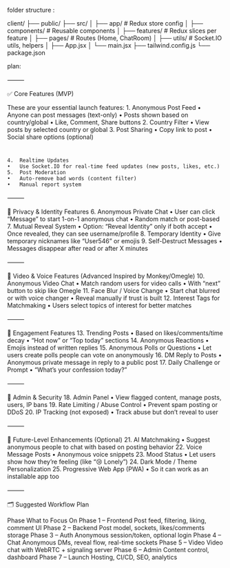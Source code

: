 folder structure :

client/
├── public/
├── src/
│   ├── app/               # Redux store config
│   ├── components/        # Reusable components
│   ├── features/          # Redux slices per feature
│   ├── pages/             # Routes (Home, ChatRoom)
│   ├── utils/             # Socket.IO utils, helpers
│   ├── App.jsx
│   └── main.jsx
├── tailwind.config.js
└── package.json

plan:

⸻

✅ Core Features (MVP)

These are your essential launch features:
	1.	Anonymous Post Feed
	    •	Anyone can post messages (text-only)
	    •	Posts shown based on country/global
	    •	Like, Comment, Share buttons
	2.	Country Filter
	    •	View posts by selected country or global
	3.	Post Sharing
	    •	Copy link to post
	    •	Social share options (optional)
#
	4.	Realtime Updates
	•	Use Socket.IO for real-time feed updates (new posts, likes, etc.)
	5.	Post Moderation
	•	Auto-remove bad words (content filter)
	•	Manual report system

⸻

🔐 Privacy & Identity Features
	6.	Anonymous Private Chat
	•	User can click “Message” to start 1-on-1 anonymous chat
	•	Random match or post-based
	7.	Mutual Reveal System
	•	Option: “Reveal Identity” only if both accept
	•	Once revealed, they can see username/profile
	8.	Temporary Identity
	•	Give temporary nicknames like “User546” or emojis
	9.	Self-Destruct Messages
	•	Messages disappear after read or after X minutes

⸻

🎥 Video & Voice Features (Advanced Inspired by Monkey/Omegle)
	10.	Anonymous Video Chat
	•	Match random users for video calls
	•	With “next” button to skip like Omegle
	11.	Face Blur / Voice Change
	•	Start chat blurred or with voice changer
	•	Reveal manually if trust is built
	12.	Interest Tags for Matchmaking
	•	Users select topics of interest for better matches

⸻

🚀 Engagement Features
	13.	Trending Posts
	•	Based on likes/comments/time decay
	•	“Hot now” or “Top today” sections
	14.	Anonymous Reactions
	•	Emojis instead of written replies
	15.	Anonymous Polls or Questions
	•	Let users create polls people can vote on anonymously
	16.	DM Reply to Posts
	•	Anonymous private message in reply to a public post
	17.	Daily Challenge or Prompt
	•	“What’s your confession today?”

⸻

🧰 Admin & Security
	18.	Admin Panel
	•	View flagged content, manage posts, users, IP bans
	19.	Rate Limiting / Abuse Control
	•	Prevent spam posting or DDoS
	20.	IP Tracking (not exposed)
	•	Track abuse but don’t reveal to user

⸻

🧠 Future-Level Enhancements (Optional)
	21.	AI Matchmaking
	•	Suggest anonymous people to chat with based on posting behavior
	22.	Voice Message Posts
	•	Anonymous voice snippets
	23.	Mood Status
	•	Let users show how they’re feeling (like “😢 Lonely”)
	24.	Dark Mode / Theme Personalization
	25.	Progressive Web App (PWA)
	•	So it can work as an installable app too

⸻

🗂 Suggested Workflow Plan

Phase	What to Focus On
Phase 1 – Frontend	Post feed, filtering, liking, comment UI
Phase 2 – Backend	Post model, sockets, likes/comments storage
Phase 3 – Auth	Anonymous session/token, optional login
Phase 4 – Chat	Anonymous DMs, reveal flow, real-time sockets
Phase 5 – Video	Video chat with WebRTC + signaling server
Phase 6 – Admin	Content control, dashboard
Phase 7 – Launch	Hosting, CI/CD, SEO, analytics

